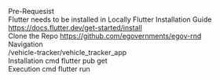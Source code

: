                  
Pre-Requesist  
Flutter needs to be installed in Locally 
Flutter Installation Guide <br>
https://docs.flutter.dev/get-started/install <br>
Clone the Repo 
https://github.com/egovernments/egov-rnd <br>
Navigation   
/vehicle-tracker/vehicle_tracker_app <br>
Installation cmd
flutter pub get <br>
Execution cmd 
flutter run <br>

